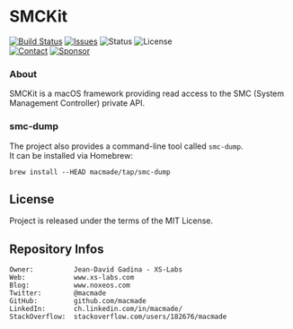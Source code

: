 SMCKit
======

[![Build Status](https://img.shields.io/github/actions/workflow/status/macmade/SMCKit/ci-mac.yaml?label=macOS&logo=apple)](https://github.com/macmade/SMCKit/actions/workflows/ci-mac.yaml)
[![Issues](http://img.shields.io/github/issues/macmade/SMCKit.svg?logo=github)](https://github.com/macmade/SMCKit/issues)
![Status](https://img.shields.io/badge/status-active-brightgreen.svg?logo=git)
![License](https://img.shields.io/badge/license-mit-brightgreen.svg?logo=open-source-initiative)  
[![Contact](https://img.shields.io/badge/follow-@macmade-blue.svg?logo=twitter&style=social)](https://twitter.com/macmade)
[![Sponsor](https://img.shields.io/badge/sponsor-macmade-pink.svg?logo=github-sponsors&style=social)](https://github.com/sponsors/macmade)

### About

SMCKit is a macOS framework providing read access to the SMC (System Management Controller) private API.

### smc-dump

The project also provides a command-line tool called `smc-dump`.  
It can be installed via Homebrew:

    brew install --HEAD macmade/tap/smc-dump

License
-------

Project is released under the terms of the MIT License.

Repository Infos
----------------

    Owner:          Jean-David Gadina - XS-Labs
    Web:            www.xs-labs.com
    Blog:           www.noxeos.com
    Twitter:        @macmade
    GitHub:         github.com/macmade
    LinkedIn:       ch.linkedin.com/in/macmade/
    StackOverflow:  stackoverflow.com/users/182676/macmade
